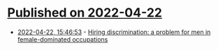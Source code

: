 # [Published on 2022-04-22](index.md)

* [2022-04-22, 15:46:53](https://news.ycombinator.com/item?id=31123102) - [Hiring discrimination: a problem for men in female-dominated occupations](https://journals.plos.org/plosone/article?id=10.1371/journal.pone.0245513)
